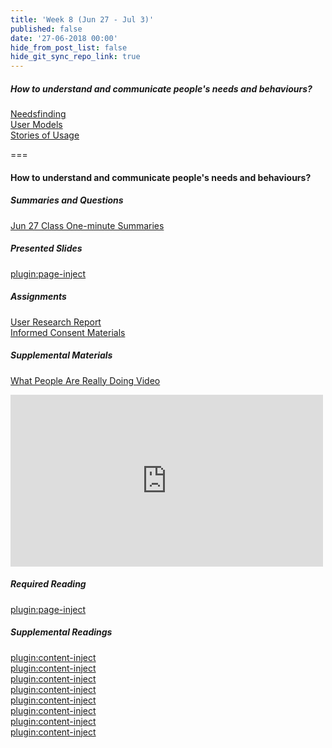 ```yaml
---
title: 'Week 8 (Jun 27 - Jul 3)'
published: false
date: '27-06-2018 00:00'
hide_from_post_list: false
hide_git_sync_repo_link: true
---
```


##### How to understand and communicate people's needs and behaviours?
[Needsfinding](https://paulhibbitts.net/cmpt-363-182/pdfs/cmpt-363-182-user-research.pdf#page=8)  
[User Models](https://paulhibbitts.net/cmpt-363-182/pdfs/cmpt-363-182-user-research.pdf#page=44)  
[Stories of Usage](https://paulhibbitts.net/cmpt-363-182/pdfs/cmpt-363-182-user-research.pdf#page=65)  

===

#### **How to understand and communicate people's needs and behaviours?**

##### Summaries and Questions  
[Jun 27 Class One-minute Summaries](https://sso.canvaslms.com/courses/1413912/assignments/9519519)

##### Presented Slides  
[plugin:page-inject](/all-slides/week-08)

##### Assignments
[User Research Report](https://sso.canvaslms.com/courses/1413912/assignments/9519534)  
[Informed Consent Materials](https://sso.canvaslms.com/courses/1413912/files/folder/Handouts/Informed%20Consent)  

##### Supplemental Materials  
[What People Are Really Doing Video](http://vimeo.com/album/169777/video/7099570)  
<div class="embed-responsive embed-responsive-4by3"><iframe src="https://player.vimeo.com/video/7099570" width="500" height="275" frameborder="0" webkitallowfullscreen mozallowfullscreen allowfullscreen></iframe></div>

##### Required Reading  
[plugin:page-inject](/all-readings/week-08)

##### Supplemental Readings  
[plugin:content-inject](/ux-techniques-guide/how-to-understand-and-communicate-peoples-needs-and-behaviors/contextual-inquiry)  
[plugin:content-inject](/ux-techniques-guide/how-to-understand-and-communicate-peoples-needs-and-behaviors/empathy-maps)  
[plugin:content-inject](/ux-techniques-guide/how-to-understand-and-communicate-peoples-needs-and-behaviors/interviews)  
[plugin:content-inject](/ux-techniques-guide/how-to-understand-and-communicate-peoples-needs-and-behaviors/job-stories)  
[plugin:content-inject](/ux-techniques-guide/how-to-understand-and-communicate-peoples-needs-and-behaviors/personas-proto)    
[plugin:content-inject](/ux-techniques-guide/how-to-understand-and-communicate-peoples-needs-and-behaviors/surveys)  
[plugin:content-inject](/ux-techniques-guide/how-to-understand-and-communicate-peoples-needs-and-behaviors/task-analysis)  
[plugin:content-inject](/ux-techniques-guide/how-to-understand-and-communicate-peoples-needs-and-behaviors/user-research)  
